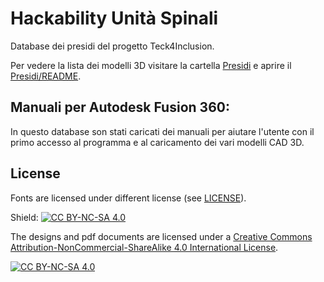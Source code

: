 # Hackability Unità Spinali
Database dei presidi del progetto Teck4Inclusion.

Per vedere la lista dei modelli 3D visitare la cartella [Presidi](Presidi) e aprire il [Presidi/README](Presidi/README.md).

## Manuali per Autodesk Fusion 360:

In questo database son stati caricati dei manuali per aiutare l'utente con il primo accesso al programma e al caricamento dei vari modelli CAD 3D. 

## License

Fonts are licensed under different license (see [LICENSE](LICENSE.md)).


Shield: [![CC BY-NC-SA 4.0][cc-by-nc-sa-shield]][cc-by-nc-sa]

The designs and pdf documents are licensed under a
[Creative Commons Attribution-NonCommercial-ShareAlike 4.0 International License][cc-by-nc-sa].

[![CC BY-NC-SA 4.0][cc-by-nc-sa-image]][cc-by-nc-sa]

[cc-by-nc-sa]: http://creativecommons.org/licenses/by-nc-sa/4.0/
[cc-by-nc-sa-image]: https://licensebuttons.net/l/by-nc-sa/4.0/88x31.png
[cc-by-nc-sa-shield]: https://img.shields.io/badge/License-CC%20BY--NC--SA%204.0-lightgrey.svg

